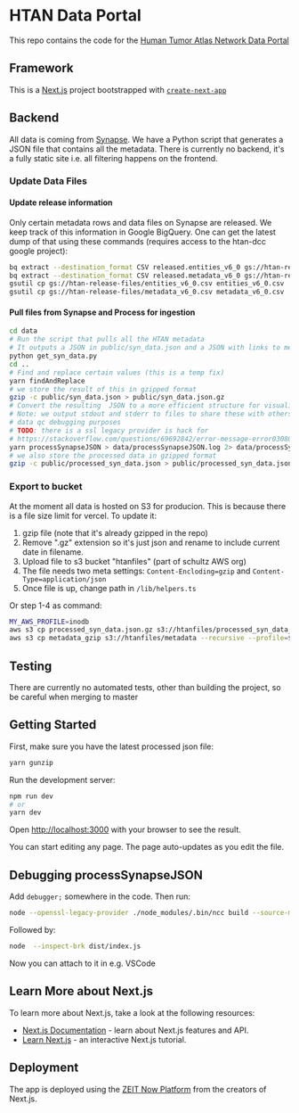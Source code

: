 # HTAN Data Portal

This repo contains the code for the [Human Tumor Atlas Network Data Portal](https://humantumoratlas.org/)

## Framework

This is a [Next.js](https://nextjs.org/) project bootstrapped with [`create-next-app`](https://github.com/zeit/next.js/tree/canary/packages/create-next-app)

## Backend

All data is coming from [Synapse](https://www.synapse.org/). We have a Python script that generates a JSON file that contains all the metadata. There is currently no backend, it's a fully static site i.e. all filtering happens on the frontend.

### Update Data Files

#### Update release information

Only certain metadata rows and data files on Synapse are released. We keep
track of this information in Google BigQuery. One can get the latest dump of
that using these commands (requires access to the htan-dcc google project):

```bash
bq extract --destination_format CSV released.entities_v6_0 gs://htan-release-files/entities_v6_0.csv
bq extract --destination_format CSV released.metadata_v6_0 gs://htan-release-files/metadata_v6_0.csv
gsutil cp gs://htan-release-files/entities_v6_0.csv entities_v6_0.csv
gsutil cp gs://htan-release-files/metadata_v6_0.csv metadata_v6_0.csv

```

#### Pull files from Synapse and Process for ingestion

```bash
cd data
# Run the script that pulls all the HTAN metadata
# It outputs a JSON in public/syn_data.json and a JSON with links to metadata in data/syn_metadata.json
python get_syn_data.py
cd ..
# Find and replace certain values (this is a temp fix)
yarn findAndReplace
# we store the result of this in gzipped format
gzip -c public/syn_data.json > public/syn_data.json.gz
# Convert the resulting  JSON to a more efficient structure for visualization
# Note: we output stdout and stderr to files to share these with others for
# data qc debugging purposes
# TODO: there is a ssl legacy provider is hack for
# https://stackoverflow.com/questions/69692842/error-message-error0308010cdigital-envelope-routinesunsupported
yarn processSynapseJSON > data/processSynapseJSON.log 2> data/processSynapseJSON.error.log
# we also store the processed data in gzipped format
gzip -c public/processed_syn_data.json > public/processed_syn_data.json.gz
```

### Export to bucket

At the moment all data is hosted on S3 for producion. This is because there is a file size limit for vercel. To update it:

1. gzip file (note that it's already gzipped in the repo)
2. Remove ".gz" extension so it's just json and rename to include current date in filename.
3. Upload file to s3 bucket "htanfiles" (part of schultz AWS org)
4. The file needs two meta settings:  `Content-Encloding=gzip` and `Content-Type=application/json`
5. Once file is up, change path in
`/lib/helpers.ts`

Or step 1-4 as command:

```bash
MY_AWS_PROFILE=inodb
aws s3 cp processed_syn_data.json.gz s3://htanfiles/processed_syn_data_$(date "+%Y%m%d_%H%M").json --profile=${MY_AWS_PROFILE} --content-encoding gzip --content-type=application/json --acl public-read
aws s3 cp metadata_gzip s3://htanfiles/metadata --recursive --profile=${MY_AWS_PROFILE} --content-encoding gzip --content-type=text/csv --acl public-read
```

## Testing

There are currently no automated tests, other than building the project, so be careful when merging to master

## Getting Started

First, make sure you have the latest processed json file:
```bash
yarn gunzip
```

Run the development server:

```bash
npm run dev
# or
yarn dev
```

Open [http://localhost:3000](http://localhost:3000) with your browser to see the result.

You can start editing any page. The page auto-updates as you edit the file.

## Debugging processSynapseJSON
Add `debugger;` somewhere in the code. Then run:

```bash
node --openssl-legacy-provider ./node_modules/.bin/ncc build --source-map --no-source-map-register  data/processSynapseJSON.ts
```

Followed by:

```bash
node  --inspect-brk dist/index.js
```

Now you can attach to it in e.g. VSCode

## Learn More about Next.js

To learn more about Next.js, take a look at the following resources:

- [Next.js Documentation](https://nextjs.org/docs) - learn about Next.js features and API.
- [Learn Next.js](https://nextjs.org/learn) - an interactive Next.js tutorial.

## Deployment

The app is deployed using the [ZEIT Now Platform](https://zeit.co/import?utm_medium=default-template&filter=next.js&utm_source=create-next-app&utm_campaign=create-next-app-readme) from the creators of Next.js.
